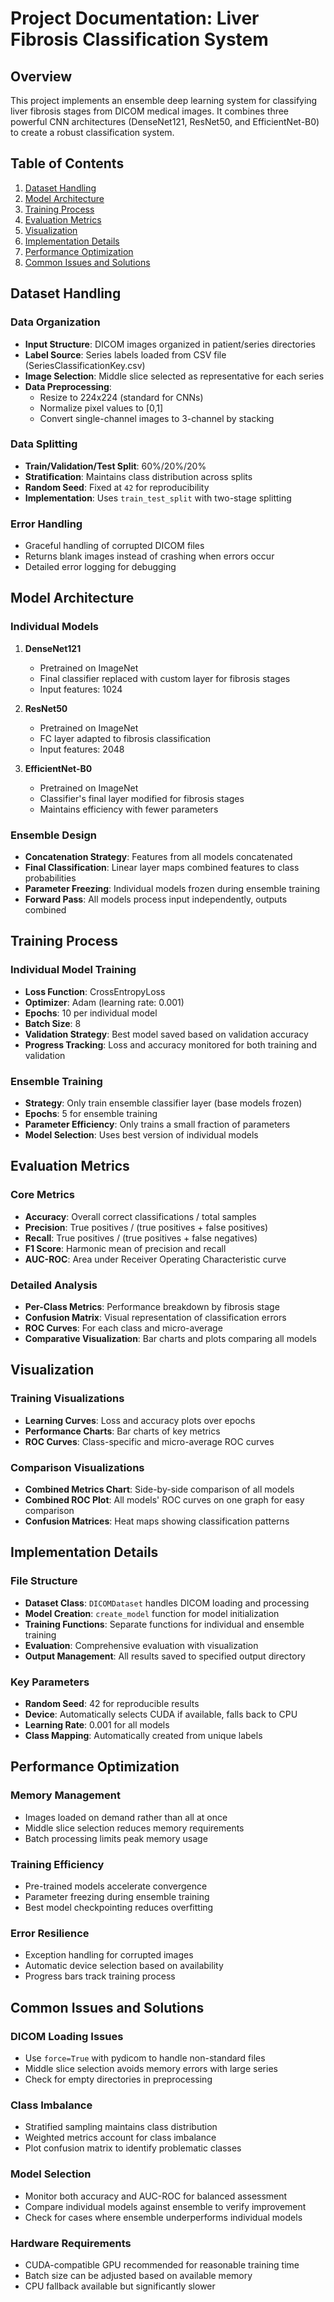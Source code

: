 # Project Documentation: Liver Fibrosis Classification System

## Overview
This project implements an ensemble deep learning system for classifying liver fibrosis stages from DICOM medical images. It combines three powerful CNN architectures (DenseNet121, ResNet50, and EfficientNet-B0) to create a robust classification system.

## Table of Contents
1. [Dataset Handling](#dataset-handling)
2. [Model Architecture](#model-architecture)
3. [Training Process](#training-process)
4. [Evaluation Metrics](#evaluation-metrics)
5. [Visualization](#visualization)
6. [Implementation Details](#implementation-details)
7. [Performance Optimization](#performance-optimization)
8. [Common Issues and Solutions](#common-issues-and-solutions)

## Dataset Handling

### Data Organization
- **Input Structure**: DICOM images organized in patient/series directories
- **Label Source**: Series labels loaded from CSV file (SeriesClassificationKey.csv)
- **Image Selection**: Middle slice selected as representative for each series
- **Data Preprocessing**:
  - Resize to 224x224 (standard for CNNs)
  - Normalize pixel values to [0,1]
  - Convert single-channel images to 3-channel by stacking

### Data Splitting
- **Train/Validation/Test Split**: 60%/20%/20%
- **Stratification**: Maintains class distribution across splits
- **Random Seed**: Fixed at `42` for reproducibility
- **Implementation**: Uses `train_test_split` with two-stage splitting

### Error Handling
- Graceful handling of corrupted DICOM files
- Returns blank images instead of crashing when errors occur
- Detailed error logging for debugging

## Model Architecture

### Individual Models
1. **DenseNet121**
   - Pretrained on ImageNet
   - Final classifier replaced with custom layer for fibrosis stages
   - Input features: 1024

2. **ResNet50**
   - Pretrained on ImageNet
   - FC layer adapted to fibrosis classification
   - Input features: 2048

3. **EfficientNet-B0**
   - Pretrained on ImageNet
   - Classifier's final layer modified for fibrosis stages
   - Maintains efficiency with fewer parameters

### Ensemble Design
- **Concatenation Strategy**: Features from all models concatenated
- **Final Classification**: Linear layer maps combined features to class probabilities
- **Parameter Freezing**: Individual models frozen during ensemble training
- **Forward Pass**: All models process input independently, outputs combined

## Training Process

### Individual Model Training
- **Loss Function**: CrossEntropyLoss
- **Optimizer**: Adam (learning rate: 0.001)
- **Epochs**: 10 per individual model
- **Batch Size**: 8
- **Validation Strategy**: Best model saved based on validation accuracy
- **Progress Tracking**: Loss and accuracy monitored for both training and validation

### Ensemble Training
- **Strategy**: Only train ensemble classifier layer (base models frozen)
- **Epochs**: 5 for ensemble training
- **Parameter Efficiency**: Only trains a small fraction of parameters
- **Model Selection**: Uses best version of individual models

## Evaluation Metrics

### Core Metrics
- **Accuracy**: Overall correct classifications / total samples
- **Precision**: True positives / (true positives + false positives)
- **Recall**: True positives / (true positives + false negatives)
- **F1 Score**: Harmonic mean of precision and recall
- **AUC-ROC**: Area under Receiver Operating Characteristic curve

### Detailed Analysis
- **Per-Class Metrics**: Performance breakdown by fibrosis stage
- **Confusion Matrix**: Visual representation of classification errors
- **ROC Curves**: For each class and micro-average
- **Comparative Visualization**: Bar charts and plots comparing all models

## Visualization

### Training Visualizations
- **Learning Curves**: Loss and accuracy plots over epochs
- **Performance Charts**: Bar charts of key metrics
- **ROC Curves**: Class-specific and micro-average ROC curves

### Comparison Visualizations
- **Combined Metrics Chart**: Side-by-side comparison of all models
- **Combined ROC Plot**: All models' ROC curves on one graph for easy comparison
- **Confusion Matrices**: Heat maps showing classification patterns

## Implementation Details

### File Structure
- **Dataset Class**: `DICOMDataset` handles DICOM loading and processing
- **Model Creation**: `create_model` function for model initialization
- **Training Functions**: Separate functions for individual and ensemble training
- **Evaluation**: Comprehensive evaluation with visualization
- **Output Management**: All results saved to specified output directory

### Key Parameters
- **Random Seed**: 42 for reproducible results
- **Device**: Automatically selects CUDA if available, falls back to CPU
- **Learning Rate**: 0.001 for all models
- **Class Mapping**: Automatically created from unique labels

## Performance Optimization

### Memory Management
- Images loaded on demand rather than all at once
- Middle slice selection reduces memory requirements
- Batch processing limits peak memory usage

### Training Efficiency
- Pre-trained models accelerate convergence
- Parameter freezing during ensemble training
- Best model checkpointing reduces overfitting

### Error Resilience
- Exception handling for corrupted images
- Automatic device selection based on availability
- Progress bars track training process

## Common Issues and Solutions

### DICOM Loading Issues
- Use `force=True` with pydicom to handle non-standard files
- Middle slice selection avoids memory errors with large series
- Check for empty directories in preprocessing

### Class Imbalance
- Stratified sampling maintains class distribution
- Weighted metrics account for class imbalance
- Plot confusion matrix to identify problematic classes

### Model Selection
- Monitor both accuracy and AUC-ROC for balanced assessment
- Compare individual models against ensemble to verify improvement
- Check for cases where ensemble underperforms individual models

### Hardware Requirements
- CUDA-compatible GPU recommended for reasonable training time
- Batch size can be adjusted based on available memory
- CPU fallback available but significantly slower
